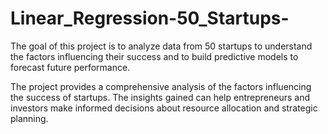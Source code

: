 # Linear_Regression-50_Startups-
The goal of this project is to analyze data from 50 startups to understand the factors influencing their success and to build predictive models to forecast future performance.

The project provides a comprehensive analysis of the factors influencing the success of startups. The insights gained can help entrepreneurs and investors make informed decisions about resource allocation and strategic planning.

